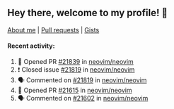 ## Hey there, welcome to my profile! 👋

[About me](https://seandewar.github.io/)
 | [Pull requests](https://github.com/search?p=1&q=author%3Aseandewar+is%3Apr)
 | [Gists](https://gist.github.com/seandewar)

#### Recent activity:

<!--START_SECTION:activity-->
1. 💪 Opened PR [#21839](https://github.com/neovim/neovim/pull/21839) in [neovim/neovim](https://github.com/neovim/neovim)
2. ❗️ Closed issue [#21819](https://github.com/neovim/neovim/issues/21819) in [neovim/neovim](https://github.com/neovim/neovim)
3. 🗣 Commented on [#21819](https://github.com/neovim/neovim/issues/21819) in [neovim/neovim](https://github.com/neovim/neovim)
4. 💪 Opened PR [#21615](https://github.com/neovim/neovim/pull/21615) in [neovim/neovim](https://github.com/neovim/neovim)
5. 🗣 Commented on [#21602](https://github.com/neovim/neovim/issues/21602) in [neovim/neovim](https://github.com/neovim/neovim)
<!--END_SECTION:activity-->
